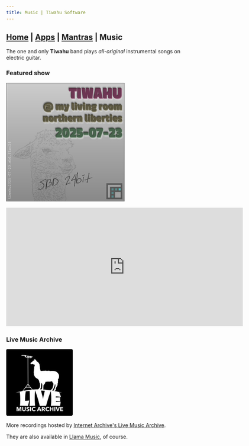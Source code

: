 ```yaml
---
title: Music | Tiwahu Software
---
```


## [Home] | [Apps] | [Mantras] | Music

The one and only **Tiwahu** band plays *all-original* instrumental songs on electric guitar.

### Featured show

[![Tiwahu Live at My Living Room, Northern Liberties on 2025-07-23](tiwahu2025-07-23.sbd.flac24.jpg)](https://archive.org/details/tiwahu2025-07-23.sbd.flac24)

<iframe src="https://archive.org/embed/tiwahu2025-07-23.sbd.flac24&playlist=1" width="640" height="320" frameborder="0" webkitallowfullscreen="true" mozallowfullscreen="true" allowfullscreen></iframe>

### Live Music Archive

[![Live Music Archive llama logo](ia-lma.png)][ia-tiwahu]

More recordings hosted by [Internet Archive's Live Music Archive][ia-tiwahu].

They are also available in [Llama Music][llama music], of course.

[home]: ../index.md
[apps]: ../apps/index.md
[mantras]: ../mantras/index.md
[music]: ../music/index.md

[llama music]: ../apps/llama-music/index.md
[ia-tiwahu]: https://archive.org/details/Tiwahu?sort=-date
